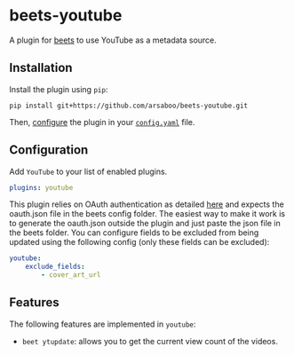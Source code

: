 # beets-youtube
A plugin for [beets](https://github.com/beetbox/beets) to use YouTube as a metadata source.

## Installation

Install the plugin using `pip`:

```shell
pip install git+https://github.com/arsaboo/beets-youtube.git
```

Then, [configure](#configuration) the plugin in your
[`config.yaml`](https://beets.readthedocs.io/en/latest/plugins/index.html) file.

## Configuration

Add `YouTube` to your list of enabled plugins.

```yaml
plugins: youtube
```

This plugin relies on OAuth authentication as detailed [here](https://ytmusicapi.readthedocs.io/en/stable/setup/oauth.html) and expects the oauth.json file in the beets config folder. The easiest way to make it work is to generate the oauth.json outside the plugin and just paste the json file in the beets folder. You can configure fields to be excluded from being updated using the following config (only these fields can be excluded):
```yaml
youtube:
    exclude_fields:
        - cover_art_url
```

## Features

The following features are implemented in `youtube`:

* `beet ytupdate`: allows you to get the current view count of the videos.
